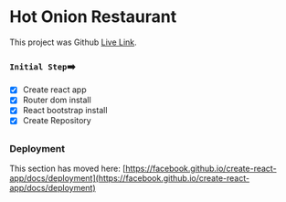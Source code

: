 # Hot Onion Restaurant

This project was Github [Live Link](https://github.com/facebook/create-react-app).

### `Initial Step`:arrow_right:
- [x] Create react app
- [x] Router dom install
- [x] React bootstrap install
- [x] Create Repository

## ##

### Deployment

This section has moved here: [https://facebook.github.io/create-react-app/docs/deployment](https://facebook.github.io/create-react-app/docs/deployment)
